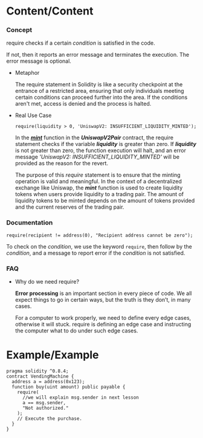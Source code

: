 # Content/Content

### Concept

require checks if a certain *condition* is satisfied in the code.

If not, then it reports an error message and terminates the execution. The error message is optional.

- Metaphor
    
    The require statement in Solidity is like a security checkpoint at the entrance of a restricted area, ensuring that only individuals meeting certain conditions can proceed further into the area. If the conditions aren't met, access is denied and the process is halted.
    
- Real Use Case
    
    ```solidity
    require(liquidity > 0, 'UniswapV2: INSUFFICIENT_LIQUIDITY_MINTED');
    ```
    
    In the ***[mint](https://github.com/Uniswap/v2-core/blob/ee547b17853e71ed4e0101ccfd52e70d5acded58/contracts/UniswapV2Pair.sol#L125)*** function in the ***UniswapV2Pair*** contract, the require statement checks if the variable ***liquidity*** is greater than zero. If ***liquidity*** is not greater than zero, the function execution will halt, and an error message *'UniswapV2: INSUFFICIENT_LIQUIDITY_MINTED'* will be provided as the reason for the revert.
    
    The purpose of this *require* statement is to ensure that the minting operation is valid and meaningful. In the context of a decentralized exchange like Uniswap, the ***mint*** function is used to create liquidity tokens when users provide liquidity to a trading pair. The amount of liquidity tokens to be minted depends on the amount of tokens provided and the current reserves of the trading pair.
    

### Documentation

```solidity
require(recipient != address(0), "Recipient address cannot be zero");
```

To check on the *condition*, we use the keyword `require`, then follow by the *condition*, and a message to report error if the *condition* is not satisfied. 

### FAQ

- Why do we need require?
    
    **Error processing** is an important section in every piece of code. We all expect things to go in certain ways, but the truth is they don’t, in many cases. 
    
    For a computer to work properly, we need to define every edge cases, otherwise it will stuck. require is defining an edge case and instructing the computer what to do under such edge cases. 
    
     
    

# Example/Example

```solidity
pragma solidity ^0.8.4;
contract VendingMachine {
  address a = address(0x123);
  function buy(uint amount) public payable {
    require(
      //we will explain msg.sender in next lesson
      a == msg.sender,
      "Not authorized."
    );
    // Execute the purchase.
  }
}
```
